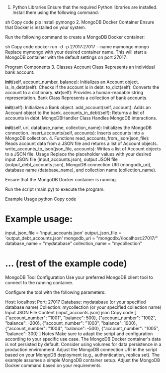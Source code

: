 1. Python Libraries
Ensure that the required Python libraries are installed. Install them using the following command:

sh
Copy code
pip install pymongo
2. MongoDB Docker Container
Ensure that Docker is installed on your system.

Run the following command to create a MongoDB Docker container:

sh
Copy code
docker run -d -p 27017:27017 --name mymongo mongo
Replace mymongo with your desired container name. This will start a MongoDB container with the default settings on port 27017.

Program Components
3. Classes
Account Class
Represents an individual bank account.

__init__(self, account_number, balance): Initializes an Account object.
is_in_debt(self): Checks if the account is in debt.
to_dict(self): Converts the account to a dictionary.
__str__(self): Provides a human-readable string representation.
Bank Class
Represents a collection of bank accounts.

__init__(self): Initializes a Bank object.
add_account(self, account): Adds an Account object to the bank.
accounts_in_debt(self): Returns a list of accounts in debt.
MongoDBHandler Class
Handles MongoDB interactions.

__init__(self, uri, database_name, collection_name): Initializes the MongoDB connection.
insert_accounts(self, accounts): Inserts accounts into a MongoDB collection.
4. Functions
read_accounts_from_json(json_file): Reads account data from a JSON file and returns a list of Account objects.
write_accounts_to_json(json_file, accounts): Writes a list of Account objects to a JSON file.
Usage
Replace the placeholder values with your desired input JSON file (input_accounts.json), output JSON file (output_debt_accounts.json), MongoDB connection URI (mongodb_uri), database name (database_name), and collection name (collection_name).

Ensure that the MongoDB Docker container is running.

Run the script (main.py) to execute the program.

Example Usage
python
Copy code
# Example usage:
input_json_file = 'input_accounts.json'
output_json_file = 'output_debt_accounts.json'
mongodb_uri = "mongodb://localhost:27017/"
database_name = "mydatabase"
collection_name = "mycollection"

# ... (rest of the example code)
MongoDB Tool Configuration
Use your preferred MongoDB client tool to connect to the running container.

Configure the tool with the following parameters:

Host: localhost
Port: 27017
Database: mydatabase (or your specified database name)
Collection: mycollection (or your specified collection name)
Input JSON File Content (input_accounts.json)
json
Copy code
[
  {"account_number": "1001", "balance": 500},
  {"account_number": "1002", "balance": -200},
  {"account_number": "1003", "balance": 1000},
  {"account_number": "1004", "balance": -500},
  {"account_number": "1005", "balance": 300}
]
Notes
Make sure to adapt the script and configuration according to your specific use case.
The MongoDB Docker container's data is not persisted by default. Consider using volumes for data persistence in a production environment.
Adjust the MongoDB connection URI in the script based on your MongoDB deployment (e.g., authentication, replica set).
The example assumes a simple MongoDB container setup. Adjust the MongoDB Docker command based on your requirements.
